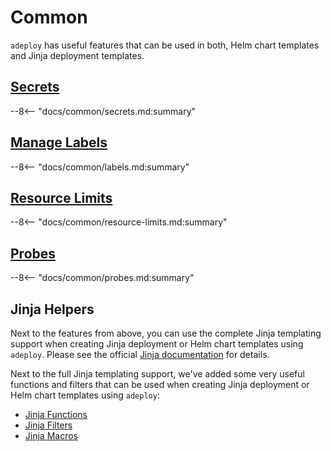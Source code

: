 # Common

`adeploy` has useful features that can be used in both, Helm chart templates and Jinja deployment templates.

## [Secrets](secrets.md)
--8<-- "docs/common/secrets.md:summary"

##  [Manage Labels](labels.md)
--8<-- "docs/common/labels.md:summary"

##  [Resource Limits](resource-limits.md)
--8<-- "docs/common/resource-limits.md:summary"

##  [Probes](probes.md)
--8<-- "docs/common/probes.md:summary"

## Jinja Helpers

Next to the features from above, you can use the complete Jinja templating support when creating Jinja deployment or
Helm chart templates using `adeploy`. Please see the official [Jinja documentation](https://jinja.palletsprojects.com/) 
for details.

Next to the full Jinja templating support, we've added some very useful functions and filters that can be used when 
creating Jinja deployment or Helm chart templates using `adeploy`:

* [Jinja Functions](functions.md)
* [Jinja Filters](filters.md)
* [Jinja Macros](macros.md) 